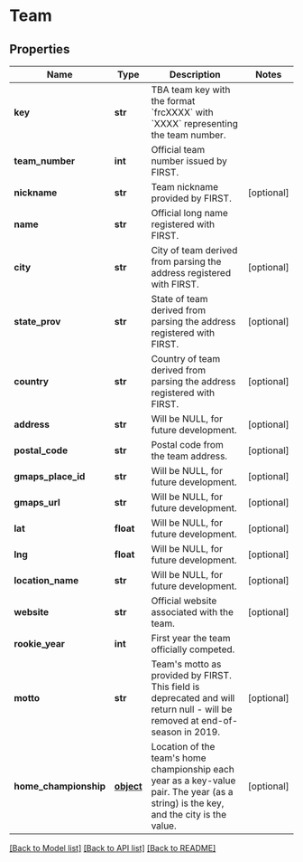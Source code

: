 # Team

## Properties
Name | Type | Description | Notes
------------ | ------------- | ------------- | -------------
**key** | **str** | TBA team key with the format &#x60;frcXXXX&#x60; with &#x60;XXXX&#x60; representing the team number. | 
**team_number** | **int** | Official team number issued by FIRST. | 
**nickname** | **str** | Team nickname provided by FIRST. | [optional] 
**name** | **str** | Official long name registered with FIRST. | 
**city** | **str** | City of team derived from parsing the address registered with FIRST. | [optional] 
**state_prov** | **str** | State of team derived from parsing the address registered with FIRST. | [optional] 
**country** | **str** | Country of team derived from parsing the address registered with FIRST. | [optional] 
**address** | **str** | Will be NULL, for future development. | [optional] 
**postal_code** | **str** | Postal code from the team address. | [optional] 
**gmaps_place_id** | **str** | Will be NULL, for future development. | [optional] 
**gmaps_url** | **str** | Will be NULL, for future development. | [optional] 
**lat** | **float** | Will be NULL, for future development. | [optional] 
**lng** | **float** | Will be NULL, for future development. | [optional] 
**location_name** | **str** | Will be NULL, for future development. | [optional] 
**website** | **str** | Official website associated with the team. | [optional] 
**rookie_year** | **int** | First year the team officially competed. | 
**motto** | **str** | Team&#39;s motto as provided by FIRST. This field is deprecated and will return null - will be removed at end-of-season in 2019. | [optional] 
**home_championship** | [**object**](.md) | Location of the team&#39;s home championship each year as a key-value pair. The year (as a string) is the key, and the city is the value. | [optional] 

[[Back to Model list]](../README.md#documentation-for-models) [[Back to API list]](../README.md#documentation-for-api-endpoints) [[Back to README]](../README.md)


